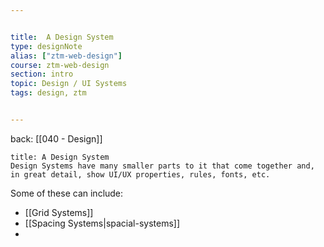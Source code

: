```yaml
---


title:  A Design System
type: designNote
alias: ["ztm-web-design"]
course: ztm-web-design
section: intro
topic: Design / UI Systems
tags: design, ztm


---
```

back: [[040 - Design]]

```ad-abstract
title: A Design System
Design Systems have many smaller parts to it that come together and, in great detail, show UI/UX properties, rules, fonts, etc.
```

Some of these can include:

- [[Grid Systems]]
- [[Spacing Systems|spacial-systems]]
- 

